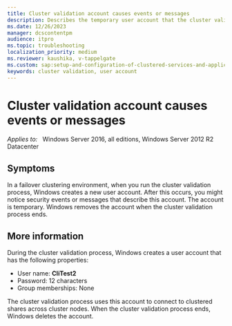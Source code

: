 ```yaml
---
title: Cluster validation account causes events or messages
description: Describes the temporary user account that the cluster validation process creates, uses, and deletes.
ms.date: 12/26/2023
manager: dcscontentpm
audience: itpro
ms.topic: troubleshooting
localization_priority: medium
ms.reviewer: kaushika, v-tappelgate
ms.custom: sap:setup-and-configuration-of-clustered-services-and-applications, csstroubleshoot
keywords: cluster validation, user account
---
```


# Cluster validation account causes events or messages

_Applies to:_ &nbsp; Windows Server 2016, all editions, Windows Server 2012 R2 Datacenter

## Symptoms

In a failover clustering environment, when you run the cluster validation process, Windows creates a new user account. After this occurs, you might notice security events or messages that describe this account. The account is temporary. Windows removes the account when the cluster validation process ends.

## More information

During the cluster validation process, Windows creates a user account that has the following properties:

- User name: **CliTest2**
- Password: 12 characters
- Group memberships: None

The cluster validation process uses this account to connect to clustered shares across cluster nodes. When the cluster validation process ends, Windows deletes the account.
